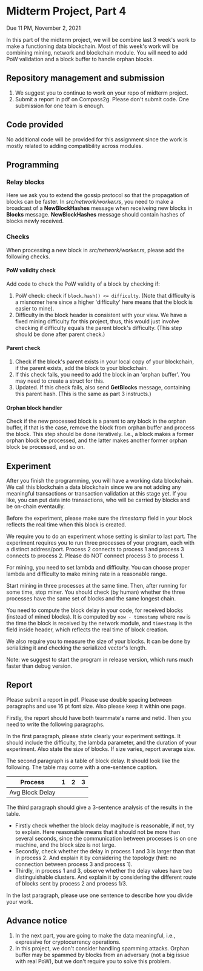 # Midterm Project, Part 4

Due 11 PM, November 2, 2021

In this part of the midterm project, we will be combine last 3 week's work to make a functioning data blockchain. Most of this week's work will be combining mining, network and blockchain module. You will need to add PoW validation and a block buffer to handle orphan blocks.

## Repository management and submission

1. We suggest you to continue to work on your repo of midterm project. 
2. Submit a report in pdf on Compass2g. Please don't submit code. One submission for one team is enough.

## Code provided
No additional code will be provided for this assignment since the work is mostly related to adding compatibility across modules.

## Programming

### Relay blocks

Here we ask you to extend the gossip protocol so that the propagation of blocks can be faster. In *src/network/worker.rs*, you need to make a broadcast of a **NewBlockHashes** message when receiveing new blocks in **Blocks** message. **NewBlockHashes** message should contain hashes of blocks newly received.

### Checks
When processing a new block in *src/network/worker.rs*, please add the following checks.

#### PoW validity check

Add code to check the PoW validity of a block by checking if:

1. PoW check: check if `block.hash() <= difficulty`. (Note that difficulty is a misnomer here since a higher 'difficulty' here means that the block is easier to mine).
2. Difficulty in the block header is consistent with your view. We have a fixed mining difficulty for this project, thus, this would just involve checking if difficulty equals the parent block's difficulty. (This step should be done after parent check.)

#### Parent check

1. Check if the block's parent exists in your local copy of your blockchain, if the parent exists, add the block to your blockchain.
2. If this check fails, you need to add the block in an 'orphan buffer'. You may need to create a struct for this.
3. Updated. If this check fails, also send **GetBlocks** message, containing this parent hash. (This is the same as part 3 instructs.)

#### Orphan block handler

Check if the new processed block is a parent to any block in the orphan buffer, if that is the case, remove the block from orphan buffer and process the block. This step should be done iteratively. I.e., a block makes a former orphan block be processed, and the latter makes another former orphan block be processed, and so on.

## Experiment

After you finish the programming, you will have a working data blockchain. We call this blockchain a data blockchain since we are not adding any meaningful transactions or transaction validation at this stage yet. If you like, you can put data into transactions, who will be carried by blocks and be on-chain eventaully.

Before the experiment, please make sure the *timestamp* field in your block reflects the real time when this block is created.

We require you to do an experiment whose setting is similar to last part. The experiment requires you to run three processes of your program, each with a distinct address/port. Process 2 connects to process 1 and process 3 connects to process 2. Please do NOT connect process 3 to process 1.

For mining, you need to set lambda and difficulty. You can choose proper lambda and difficulty to make mining rate in a reasonable range.

Start mining in three processes at the same time. Then, after running for some time, stop miner. You should check (by human) whether the three processes have the same set of blocks and the same longest chain.

You need to compute the block delay in your code, for received blocks (instead of mined blocks). It is computed by `now - timestamp` where `now` is the time the block is received by the network module, and `timestamp` is the field inside header, which reflects the real time of block creation.

We also require you to measure the size of your blocks. It can be done by serializing it and checking the serialized vector's length.

Note: we suggest to start the program in release version, which runs much faster than debug version.

## Report

Please submit a report in pdf. Please use double spacing between paragraphs and use 16 pt font size. Also please keep it within one page.

Firstly, the report should have both teammate's name and netid. Then you need to write the following paragraphs.

In the first paragraph, please state clearly your experiment settings. It should include the difficulty, the lambda parameter, and the duration of your experiment. Also state the size of blocks. If size varies, report average size.

The second paragraph is a table of block delay. It should look like the following. The table may come with a one-sentence caption.

|Process|1  |2  |3  |
|---|---|---|---|
|Avg Block Delay|   |   |   |

The third paragraph should give a 3-sentence analysis of the results in the table.
- Firstly check whether the block delay magitude is reasonable, if not, try to explain. Here reasonable means that it should not be more than several seconds, since the communication between processes is on one machine, and the block size is not large.
- Secondly, check whether the delay in process 1 and 3 is larger than that in process 2. And explain it by considering the topology (hint: no connection between process 3 and process 1).
- Thirdly, in process 1 and 3, observe whether the delay values have two distinguishable clusters. And explain it by considering the different route of blocks sent by process 2 and process 1/3.

In the last paragraph, please use one sentence to describe how you divide your work.

## Advance notice
1. In the next part, you are going to make the data meaningful, i.e., expressive for cryptocurrency operations.
2. In this project, we don't consider handling spamming attacks. Orphan buffer may be spammed by blocks from an adversary (not a big issue with real PoW), but we don't require you to solve this problem.

